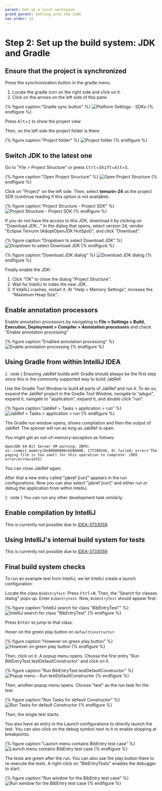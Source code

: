 ```yaml
---
parent: Set up a local workspace
grand_parent: Getting into the code
nav_order: 12
---
```


# Step 2: Set up the build system: JDK and Gradle

## Ensure that the project is synchronized

Press the synchronization button in the gradle menu.

1. Locate the gradle icon on the right side and click on it.
2. Click on the arrows on the left side of this pane.

{% figure caption:"Gradle sync button" %}
![Platform Settings - SDKs](12-01-gradle-sync.png)
{% endfigure %}

Press <kbd>Alt</kbd>+<kbd>1</kbd> to show the project view

Then, on the left side the project folder is there:

{% figure caption:"Project folder" %}
![Project folder](12-02-project-folder.png)
{% endfigure %}

## Switch JDK to the latest one

Go to "File > Project Structure" or press <kbd>Ctrl</kbd>+<kbd>Shift</kbd>+<kbd>Alt</kbd>+<kbd>S</kbd>.

{% figure caption:"Open Project Structure" %}
![Open Project Structure](12-02-open-project-settings.png)
{% endfigure %}

Click on "Project" on the left side. Then, select **temurin-24** as the project SDK (continue reading if this option is not available).

{% figure caption:"Project Structure - Project SDK" %}
![Project Structure - Project SDK](12-03-project-sdk.png)
{% endfigure %}

If you do not have the access to this JDK, download it by clicking on "Download JDK..." In the dialog that opens, select version 24, vendor "Eclipse Temurin (AdoptOpenJDK HotSpot)", and click "Download".

{% figure caption:"Dropdown to select Download JDK" %}
![Dropdown to select Download JDK](12-04-download-jdk.png)
{% endfigure %}

{% figure caption:"Download JDK dialog" %}
![Download JDK dialog](12-05-download-jdk-dialog.png)
{% endfigure %}

Finally enable the JDK:

1. Click "OK" to close the dialog "Project Structure".
2. Wait for IntelliJ to index the new JDK.
3. If IntelliJ crashes, restart it. At "Help > Memory Settings", increase the "Maximum Heap Size".

## Enable annotation processors

Enable annotation processors by navigating to **File > Settings > Build, Execution, Deployment > Compiler > Annotation processors** and check "Enable annotation processing"

{% figure caption:"Enabled annotation processing" %}
![Enable annotation processing](12-06-enable-annotation-processing.png)
{% endfigure %}

## Using Gradle from within IntelliJ IDEA

{: .note }
Ensuring JabRef builds with Gradle should always be the first step since this is the commonly supported way to build JabRef.

Use the Gradle Tool Window to build all parts of JabRef and run it.
To do so, expand the JabRef project in the Gradle Tool Window, navigate to "jabgui", expand it, navigate to "application", expand it, and double click "run".

{% figure caption:"JabRef > Tasks > application > run" %}
![JabRef > Tasks > application > run](12-07-run-gradle.png)
{% endfigure %}

The Gradle run window opens, shows compilation and then the output of JabRef.
The spinner will run as long as JabRef is open.

You might get an out-of-memory-exception as follows:

```text
OpenJDK 64-Bit Server VM warning: INFO: os::commit_memory(0x00000000cb600000, 177209344, 0) failed; error='The paging file is too small for this operation to complete' (DOS error/errno=1455)
```

You can close JabRef again.

After that a new entry called "jabref \[run]" appears in the run configurations.
Now you can also select "jabref \[run]" and either run or debug the application from within IntelliJ.

{: .note }
You can run any other development task similarly.

## Enable compilation by IntelliJ

This is currently not possible due to [IDEA-3733059](https://youtrack.jetbrains.com/issue/IDEA-373305).

<!--

To prepare IntelliJ's build system additional steps are required:

Navigate to **File > Settings > Build, Execution, Deployment > Compiler > Java Compiler**, and under "Override compiler parameters per-module", click add (\[+]) and choose `JabRef`.

Copy following text into your clipboard:

```text
--add-exports=javafx.controls/com.sun.javafx.scene.control=org.jabref
--add-exports=org.controlsfx.controls/impl.org.controlsfx.skin=org.jabref
```

Then double click inside the cell "Compilation options".
Press <kbd>Ctrl</kbd>+<kbd>V</kbd> to paste all text.
Press <kbd>Enter</kbd> to have the value really stored.
Otherwise, it seems like the setting is stored, but it is not there if you reopen this preference dialog.

Note: If you use the expand arrow, you need to press <kbd>Shift</kbd>+<kbd>Enter</kbd> to close the expansion and then <kbd>Enter</kbd> to commit the value.

Then click on "Apply" to store the setting.

Note: If this step is omitted, you will get: `java: package com.sun.javafx.scene.control is not visible (package com.sun.javafx.scene.control is declared in module javafx.controls, which does not export it to module org.jabref)`.

IntelliJ prompts with "Back Up Your Settings".
You can choose "Skip" here.

-->

## Using IntelliJ's internal build system for tests

This is currently not possible due to [IDEA-3733059](https://youtrack.jetbrains.com/issue/IDEA-373305).

<!--

In **File > Settings... > Build, Execution, Deployment > Build Tools > Gradle** the setting "Run tests using:" is set to "IntelliJ IDEA".

{% figure caption:"IntelliJ setting: Run tests using IntelliJ" %}
![IntelliJ setting: Run tests using IntelliJ"](guidelines-intellij-settings-run-tests-using-intellij.png)
{% endfigure %}

{: .note }
In case there are difficulties later, this is the place to switch back to gradle.

Click "OK" to close the preference dialog.

In the menu bar, select **Build > Rebuild project**.

IntelliJ now compiles JabRef.
This should happen without any error.

Now you can use IntelliJ IDEA's internal build system by using **Build > Build Project**.

-->

## Final build system checks

To run an example test from IntelliJ, we let IntelliJ create a launch configuration:

Locate the class `BibEntryTest`:
Press <kbd>Ctrl</kbd>+<kbd>N</kbd>.
Then, the "Search for classes dialog" pops up.
Enter `bibentrytest`.
Now, `BibEntryTest` should appear first:

{% figure caption:"IntelliJ search for class “BibEntryTest”" %}
![IntelliJ search for class "BibEntryTest"](12-08-locate-BibEntryTest.png)
{% endfigure %}

Press <kbd>Enter</kbd> to jump to that class.

Hover on the green play button on `defaultConstructor`:

{% figure caption:"However on green play button" %}
![However on green play button](12-09-run-single-test.png)
{% endfigure %}

Then, click on it.
A popup menu opens.
Choose the first entry "Run BibEntryTest.testDefaultConstructor" and click on it.

{% figure caption:"Run BibEntryTest.testDefaultConstructor" %}
![Popup menu - Run testDefaultConstructor](12-10-run-single-test-launch-config.png)
{% endfigure %}

Then, another popup menu opens. Choose "test" as the run task for the test.

{% figure caption:"Run Tasks for default Constructor" %}
![Run Tasks for default Constructor](12-11-run-task-for-test.png)
{% endfigure %}

Then, the single test starts.

You also have an entry in the Launch configurations to directly launch the test.
You can also click on the debug symbol next to it to enable stopping at breakpoints.

{% figure caption:"Launch menu contains BibEntry test case" %}
![Launch menu contains BibEntry test case](12-12-run-BibEntryTest.png)
{% endfigure %}

The tests are green after the run.
You can also use the play button there to re-execute the tests.
A right-click on "BibEntryTests" enables the debugger to start.

{% figure caption:"Run window for the BibEntry test case" %}
![Run window for the BibEntry test case](12-13-tests-are-green.png)
{% endfigure %}

<!-- markdownlint-disable-file MD033 -->
